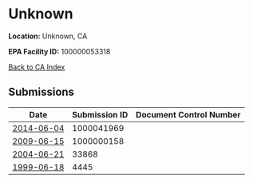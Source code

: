 # Unknown

**Location:** Unknown, CA

**EPA Facility ID:** 100000053318

[Back to CA Index](../../index.md)

## Submissions

| Date | Submission ID | Document Control Number |
|------|--------------|-------------------------|
| [2014-06-04](submissions/1000041969.md) | 1000041969 |  |
| [2009-06-15](submissions/1000000158.md) | 1000000158 |  |
| [2004-06-21](submissions/33868.md) | 33868 |  |
| [1999-06-18](submissions/4445.md) | 4445 |  |
